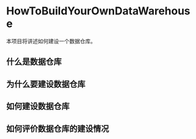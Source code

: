 # HowToBuildYourOwnDataWarehouse

本项目将讲述如何建设一个数据仓库。

## 什么是数据仓库

## 为什么要建设数据仓库

## 如何建设数据仓库

## 如何评价数据仓库的建设情况

